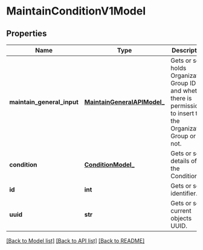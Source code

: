 # MaintainConditionV1Model

## Properties
Name | Type | Description | Notes
------------ | ------------- | ------------- | -------------
**maintain_general_input** | [**MaintainGeneralAPIModel_**](MaintainGeneralAPIModel_.md) | Gets or sets holds Organization Group ID and whether there is permission to insert to the Organization Group or not. | [optional] 
**condition** | [**ConditionModel_**](ConditionModel_.md) | Gets or sets details of the Conditions. | [optional] 
**id** | **int** | Gets or sets identifier. | [optional] 
**uuid** | **str** | Gets or sets current objects UUID. | [optional] 

[[Back to Model list]](../README.md#documentation-for-models) [[Back to API list]](../README.md#documentation-for-api-endpoints) [[Back to README]](../README.md)


